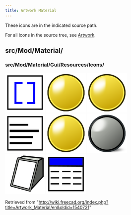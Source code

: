 ```yaml
---
title: Artwork Material
---
```


These icons are in the indicated source path.

For all icons in the source tree, see [Artwork](/Artwork "Artwork").

## src/Mod/Material/

### src/Mod/Material/Gui/Resources/Icons/

![](/src/assets/images/List.svg)
![](/src/assets/images/Material_Edit.svg)
![](/src/assets/images/MaterialWorkbench.svg)
![](/src/assets/images/Multiline.svg)
![](/src/assets/images/Preferences-material.svg)
![](/src/assets/images/Preview-rendered.svg)
![](/src/assets/images/Preview-vector.svg)
![](/src/assets/images/Table.svg)

Retrieved from "<http://wiki.freecad.org/index.php?title=Artwork_Material/en&oldid=1540721>"
